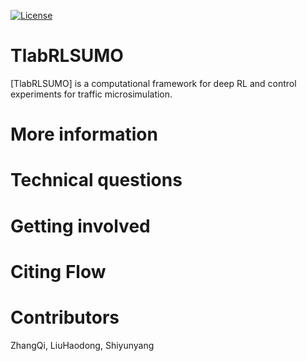 [![License](https://img.shields.io/badge/license-MIT-blue.svg)](https://github.com/flow-project/flow/blob/master/LICENSE.md)

# TlabRLSUMO

[TlabRLSUMO] is a computational framework for deep RL and control experiments for traffic microsimulation.

# More information


# Technical questions


# Getting involved

# Citing Flow

# Contributors

ZhangQi, LiuHaodong, Shiyunyang